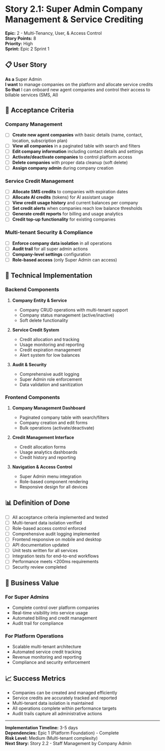 # Story 2.1: Super Admin Company Management & Service Crediting

**Epic:** 2 - Multi-Tenancy, User, & Access Control  
**Story Points:** 8  
**Priority:** High  
**Sprint:** Epic 2 Sprint 1

## 📋 User Story

**As a** Super Admin  
**I want** to manage companies on the platform and allocate service credits  
**So that** I can onboard new agent companies and control their access to billable services (SMS, AI)

## 🎯 Acceptance Criteria

### Company Management
- [ ] **Create new agent companies** with basic details (name, contact, location, subscription plan)
- [ ] **View all companies** in a paginated table with search and filters
- [ ] **Edit company information** including contact details and settings
- [ ] **Activate/deactivate companies** to control platform access
- [ ] **Delete companies** with proper data cleanup (soft delete)
- [ ] **Assign company admin** during company creation

### Service Credit Management
- [ ] **Allocate SMS credits** to companies with expiration dates
- [ ] **Allocate AI credits** (tokens) for AI assistant usage  
- [ ] **View credit usage history** and current balances per company
- [ ] **Set credit alerts** when companies reach low balance thresholds
- [ ] **Generate credit reports** for billing and usage analytics
- [ ] **Credit top-up functionality** for existing companies

### Multi-tenant Security & Compliance
- [ ] **Enforce company data isolation** in all operations
- [ ] **Audit trail** for all super admin actions
- [ ] **Company-level settings** configuration
- [ ] **Role-based access** (only Super Admin can access)

## 🔧 Technical Implementation

### Backend Components
1. **Company Entity & Service**
   - Company CRUD operations with multi-tenant support
   - Company status management (active/inactive)
   - Soft delete functionality

2. **Service Credit System**
   - Credit allocation and tracking
   - Usage monitoring and reporting
   - Credit expiration management
   - Alert system for low balances

3. **Audit & Security**
   - Comprehensive audit logging
   - Super Admin role enforcement
   - Data validation and sanitization

### Frontend Components
1. **Company Management Dashboard**
   - Paginated company table with search/filters
   - Company creation and edit forms
   - Bulk operations (activate/deactivate)

2. **Credit Management Interface**
   - Credit allocation forms
   - Usage analytics dashboards
   - Credit history and reporting

3. **Navigation & Access Control**
   - Super Admin menu integration
   - Role-based component rendering
   - Responsive design for all devices

## 📊 Definition of Done

- [ ] All acceptance criteria implemented and tested
- [ ] Multi-tenant data isolation verified
- [ ] Role-based access control enforced
- [ ] Comprehensive audit logging implemented
- [ ] Frontend responsive on mobile and desktop
- [ ] API documentation updated
- [ ] Unit tests written for all services
- [ ] Integration tests for end-to-end workflows
- [ ] Performance meets <200ms requirements
- [ ] Security review completed

## 🚀 Business Value

### For Super Admins
- Complete control over platform companies
- Real-time visibility into service usage
- Automated billing and credit management
- Audit trail for compliance

### For Platform Operations
- Scalable multi-tenant architecture
- Automated service credit tracking
- Revenue monitoring and reporting
- Compliance and security enforcement

## 📈 Success Metrics

- Companies can be created and managed efficiently
- Service credits are accurately tracked and reported
- Multi-tenant data isolation is maintained
- All operations complete within performance targets
- Audit trails capture all administrative actions

---

**Implementation Timeline:** 3-5 days  
**Dependencies:** Epic 1 (Platform Foundation) - Complete  
**Risk Level:** Medium (Multi-tenant complexity)  
**Next Story:** Story 2.2 - Staff Management by Company Admin